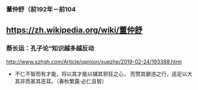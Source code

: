 ### 董仲舒（前192年－前104
https://zh.wikipedia.org/wiki/董仲舒
---
### 蔡长运：孔子论“知识越多越反动
http://www.szhgh.com/Article/opinion/xuezhe/2019-02-24/193388.html
- 不仁不智而有才能，将以其才能以辅其邪狂之心， 而赞其僻违之行，适足以大其非而甚其恶耳。（春秋繁露·必仁且智）